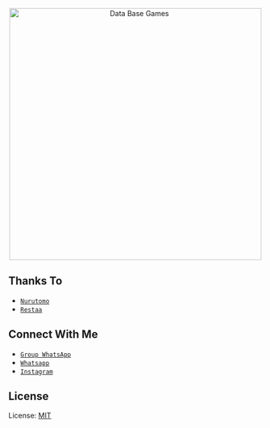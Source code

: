 <p align="center">
<img src="https://telegra.ph/file/a48aa2b9819b735364e74.jpg" alt="Data Base Games" width="500"/>

## Thanks To
* [`Nurutomo`](https://github.com/BochilTeam)
* [`Restaa`](https://github.com/Restaa)


## Connect With Me
* [`Group WhatsApp`](https://chat.whatsapp.com/IVmyObV0quv8j7fpNomn6j)
* [`Whatsapp`](https://wa.me/6283853152230?text=Assalamualaikum)
* [`Instagram`](https://instagram.com/is`t_me_rw)


## License
License: [MIT](https://en.wikipedia.org/wiki/MIT_License)
